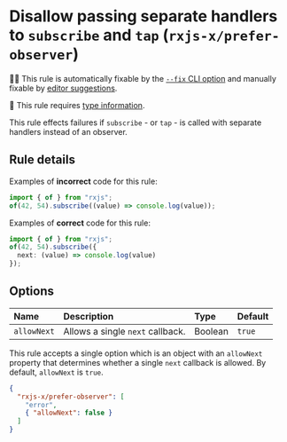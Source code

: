 # Disallow passing separate handlers to `subscribe` and `tap` (`rxjs-x/prefer-observer`)

🔧💡 This rule is automatically fixable by the [`--fix` CLI option](https://eslint.org/docs/latest/user-guide/command-line-interface#--fix) and manually fixable by [editor suggestions](https://eslint.org/docs/latest/use/core-concepts#rule-suggestions).

💭 This rule requires [type information](https://typescript-eslint.io/linting/typed-linting).

<!-- end auto-generated rule header -->

This rule effects failures if `subscribe` - or `tap` - is called with separate handlers instead of an observer.

## Rule details

Examples of **incorrect** code for this rule:

```ts
import { of } from "rxjs";
of(42, 54).subscribe((value) => console.log(value));
```

Examples of **correct** code for this rule:

```ts
import { of } from "rxjs";
of(42, 54).subscribe({
  next: (value) => console.log(value)
});
```

## Options

<!-- begin auto-generated rule options list -->

| Name        | Description                      | Type    | Default |
| :---------- | :------------------------------- | :------ | :------ |
| `allowNext` | Allows a single `next` callback. | Boolean | `true`  |

<!-- end auto-generated rule options list -->

This rule accepts a single option which is an object with an `allowNext` property that determines whether a single `next` callback is allowed. By default, `allowNext` is `true`.

```json
{
  "rxjs-x/prefer-observer": [
    "error",
    { "allowNext": false }
  ]
}
```
